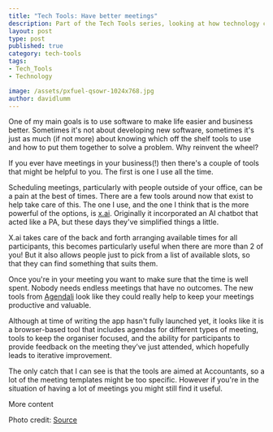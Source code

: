```yaml
---
title: "Tech Tools: Have better meetings"
description: Part of the Tech Tools series, looking at how technology can help you to have better meetings
layout: post
type: post
published: true
category: tech-tools
tags:
- Tech_Tools
- Technology

image: /assets/pxfuel-qsowr-1024x768.jpg
author: davidlumm
---
```


One of my main goals is to use software to make life easier and business better. Sometimes it's not about developing new software, sometimes it's just as much (if not more) about knowing which off the shelf tools to use and how to put them together to solve a problem. Why reinvent the wheel?

If you ever have meetings in your business(!) then there's a couple of tools that might be helpful to you. The first is one I use all the time.

<!--more-->

Scheduling meetings, particularly with people outside of your office, can be a pain at the best of times. There are a few tools around now that exist to help take care of this. The one I use, and the one I think that is the more powerful of the options, is [x.ai](https://x.ai). Originally it incorporated an AI chatbot that acted like a PA, but these days they've simplified things a little.

X.ai takes care of the back and forth arranging available times for all participants, this becomes particularly useful when there are more than 2 of you! But it also allows people just to pick from a list of available slots, so that they can find something that suits them.

Once you're in your meeting you want to make sure that the time is well spent. Nobody needs endless meetings that have no outcomes. The new tools from [Agendali](https://agendali.com) look like they could really help to keep your meetings productive and valuable.

Although at time of writing the app hasn't fully launched yet, it looks like it is a browser-based tool that includes agendas for different types of meeting, tools to keep the organiser focused, and the ability for participants to provide feedback on the meeting they’ve just attended, which hopefully leads to iterative improvement.

The only catch that I can see is that the tools are aimed at Accountants, so a lot of the meeting templates might be too specific. However if you're in the situation of having a lot of meetings you might still find it useful.

More content

Photo credit: [Source](url)

